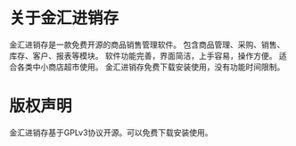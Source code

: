 # 关于金汇进销存
金汇进销存是一款免费开源的商品销售管理软件。
包含商品管理、采购、销售、库存、客户、报表等模块。
软件功能完善，界面简洁，上手容易，操作方便。
适合各类中小商店超市使用。
金汇进销存免费下载安装使用，没有功能时间限制。

# 版权声明
金汇进销存基于GPLv3协议开源。可以免费下载安装使用。
